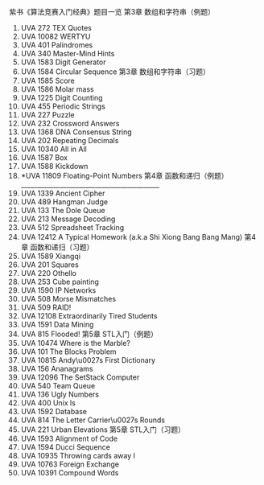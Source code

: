 紫书《算法竞赛入门经典》题目一览 
第3章 数组和字符串（例题）
1. UVA 272 TEX Quotes
2. UVA 10082 WERTYU
3. UVA 401 Palindromes
4. UVA 340 Master-Mind Hints
5. UVA 1583 Digit Generator
6. UVA 1584 Circular Sequence
第3章 数组和字符串（习题）
1. UVA 1585 Score
2. UVA 1586 Molar mass
3. UVA 1225 Digit Counting
4. UVA 455 Periodic Strings
5. UVA 227 Puzzle
6. UVA 232 Crossword Answers
7. UVA 1368 DNA Consensus String
8. UVA 202 Repeating Decimals
9. UVA 10340 All in All
10. UVA 1587 Box
11. UVA 1588 Kickdown
12. *UVA 11809 Floating-Point Numbers
第4章 函数和递归（例题）___________________________________________
1. UVA 1339 Ancient Cipher
2. UVA 489 Hangman Judge
3. UVA 133 The Dole Queue
4. UVA 213 Message Decoding
5. UVA 512 Spreadsheet Tracking
6. UVA 12412 A Typical Homework (a.k.a Shi Xiong Bang Bang Mang)
第4章 函数和递归（习题）
1. UVA 1589 Xiangqi
2. UVA 201 Squares
3. UVA 220 Othello
4. UVA 253 Cube painting
5. UVA 1590 IP Networks
6. UVA 508 Morse Mismatches
7. UVA 509 RAID!
8. UVA 12108 Extraordinarily Tired Students
9. UVA 1591 Data Mining
10. UVA 815 Flooded!
第5章 STL入门（例题）
1. UVA 10474 Where is the Marble?
2. UVA 101 The Blocks Problem
3. UVA 10815 Andy\u0027s First Dictionary
4. UVA 156 Ananagrams
5. UVA 12096 The SetStack Computer
6. UVA 540 Team Queue
7. UVA 136 Ugly Numbers
8. UVA 400 Unix ls
9. UVA 1592 Database
10. UVA 814 The Letter Carrier\u0027s Rounds
11. UVA 221 Urban Elevations
第5章 STL入门（习题）
1. UVA 1593 Alignment of Code
2. UVA 1594 Ducci Sequence
3. UVA 10935 Throwing cards away I
4. UVA 10763 Foreign Exchange
6. UVA 10391 Compound Words